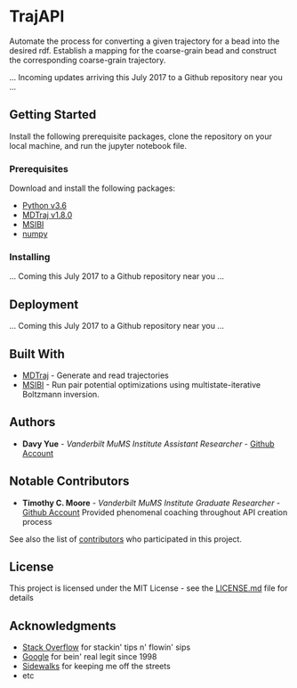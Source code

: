 # TrajAPI

Automate the process for converting a given trajectory for a bead into the desired rdf. Establish a mapping for the coarse-grain bead and construct the corresponding coarse-grain trajectory.

... Incoming updates arriving this July 2017 to a Github repository near you ...


## Getting Started

Install the following prerequisite packages, clone the repository on your local machine, and run the jupyter notebook file.

### Prerequisites
Download and install the following packages:
* [Python v3.6](https://www.python.org/downloads/)
* [MDTraj v1.8.0](http://mdtraj.org/1.8.0/installation.html)
* [MSIBI](https://github.com/mosdef-hub/msibi)
* [numpy](https://docs.scipy.org/doc/numpy/user/install.html)

### Installing

... Coming this July 2017 to a Github repository near you ...

## Deployment

... Coming this July 2017 to a Github repository near you ...

## Built With

* [MDTraj](http://mdtraj.org/1.8.0/index.html) - Generate and read trajectories
* [MSIBI](https://github.com/mosdef-hub/msibi/) - Run pair potential optimizations using multistate-iterative Boltzmann inversion.

## Authors

* **Davy Yue** - *Vanderbilt MuMS Institute Assistant Researcher* - [Github Account](https://github.com/ddyy345)

## Notable Contributors

* **Timothy C. Moore** - *Vanderbilt MuMS Institute Graduate Researcher* - [Github Account](https://github.com/tcmoore3)
    Provided phenomenal coaching throughout API creation process

See also the list of [contributors](https://github.com/your/project/contributors) who participated in this project.

## License

This project is licensed under the MIT License - see the [LICENSE.md](LICENSE.md) file for details

## Acknowledgments

* [Stack Overflow](https://stackoverflow.com/questions/tagged/python) for stackin' tips n' flowin' sips
* [Google](https://www.google.com) for bein' real legit since 1998
* [Sidewalks](https://dncache-mauganscorp.netdna-ssl.com/thumbseg/637/637742-bigthumbnail.jpg) for keeping me off the streets
* etc
